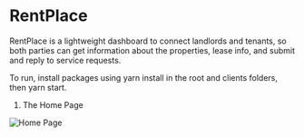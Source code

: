 # RentPlace

RentPlace is a lightweight dashboard to connect landlords and tenants, so both parties can get information about the properties, lease info, and submit and reply to service requests.

To run, install packages using yarn install in the root and clients folders, then yarn start.

1. The Home Page

![Home Page](../readmeScreenshots/homepage)